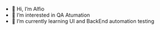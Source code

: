 - 👋 Hi, I’m Alfio
- 👀 I’m interested in QA Atumation
- 🌱 I’m currently learning UI and BackEnd automation testing
<!---
alfiodistillery/alfiodistillery is a ✨ special ✨ repository because its `README.md` (this file) appears on your GitHub profile.
You can click the Preview link to take a look at your changes.
--->
